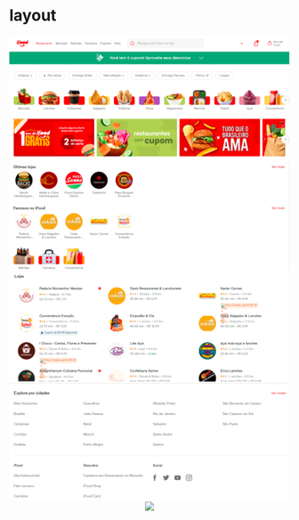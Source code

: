 # layout

<div align="center">
<img src="./parte1.PNG?raw=true">
</div>
<div align="center">
<img src="./parte2.PNG?raw=true">
</div>
<div align="center">
<img src="./parte3.PNG?raw=true">
</div>
<div align="center">
<img src="./parte4.PNG?raw=true">
</div>
<div align="center">
<img src="./parte5.PNG?raw=true">
</div>